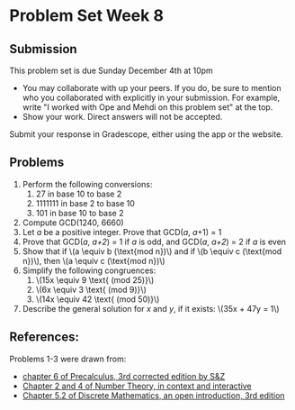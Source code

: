 # Problem Set Week 8

## Submission

This problem set is due Sunday December 4th at 10pm

- You may collaborate with up your peers. If you do, be sure to mention who you 
  collaborated with explicitly in your submission. For example, write "I worked
  with Ope and Mehdi on this problem set" at the top.
- Show your work. Direct answers will not be accepted.

Submit your response in Gradescope, either using the app or the website.

## Problems

1. Perform the following conversions:
    1. 27 in base 10 to base 2
    2. 1111111 in base 2 to base 10
    3. 101 in base 10 to base 2
2. Compute GCD(1240, 6660)
3. Let *a* be a positive integer. Prove that GCD(*a*, *a*+1) = 1
4. Prove that GCD(*a*, *a+2*) = 1 if *a* is odd, and GCD(*a*, *a+2*) = 2 if *a* is even
5. Show that if \\(a \equiv b (\text{mod n})\\) and if \\(b \equiv c (\text{mod n})\\), then \\(a \equiv c (\text{mod n})\\)
6. Simplify the following congruences:
    1. \\(15x \equiv 9 \text{ (mod 25)}\\)
    1. \\(6x \equiv 3 \text{ (mod 9)}\\)
    1. \\(14x \equiv 42 \text{ (mod 50)}\\)
7. Describe the general solution for *x* and *y*, if it exists: \\(35x + 47y = 1\\)

## References:
Problems 1-3 were drawn from:
- [chapter 6 of Precalculus, 3rd corrected edition by S&Z](https://www.stitz-zeager.com/szprecalculus07042013.pdf)
- [Chapter 2 and 4 of Number Theory, in context and interactive](https://math.gordon.edu/ntic/ntic/section-div-alg.html)
- [Chapter 5.2 of Discrete Mathematics, an open introduction, 3rd edition](https://discrete.openmathbooks.org/dmoi3/sec_addtops-numbth.html)
